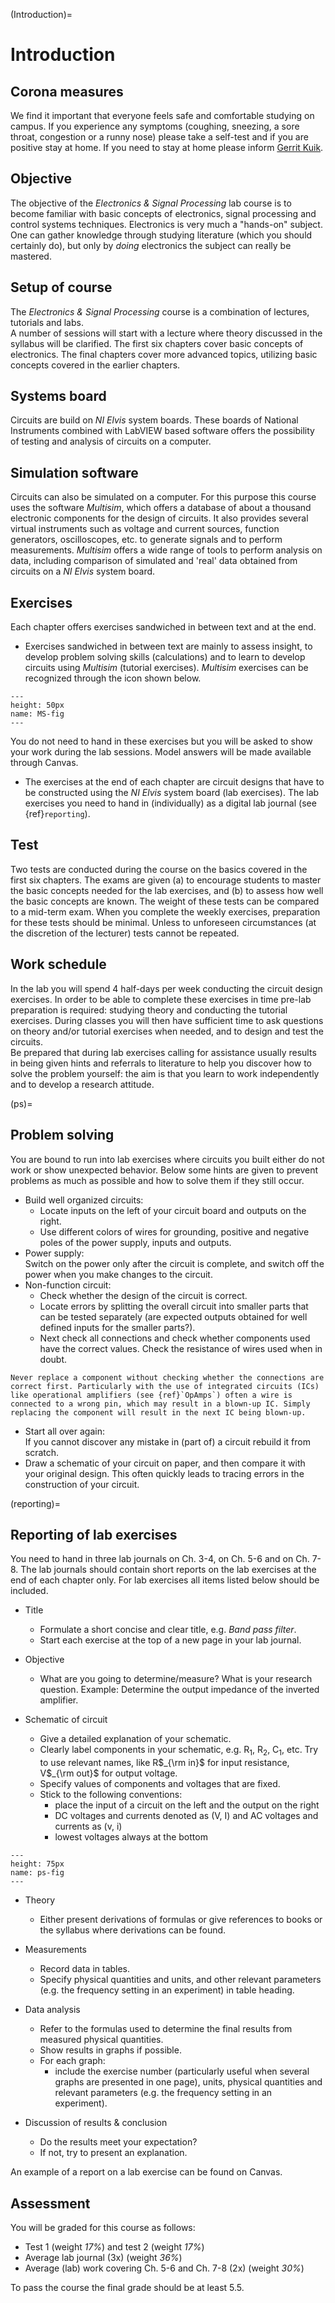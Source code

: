 (Introduction)=
# Introduction

## Corona measures
We find it important that everyone feels safe and comfortable studying on campus. If you experience any symptoms (coughing, sneezing, a sore throat, congestion or a runny nose) please take a self-test and if you are positive stay at home. If you need to stay at home please inform [Gerrit Kuik](mailto:g.j.kuik@vu.nl). 

## Objective
The objective of the *Electronics \& Signal Processing* lab course is to become familiar with basic concepts of electronics, signal processing and control systems techniques. Electronics is very much a "hands-on" subject. One can gather knowledge through studying literature (which you should certainly do), but only by *doing* electronics the subject can really be mastered.

## Setup of course

The *Electronics \& Signal Processing* course is a combination of lectures, tutorials and labs.  
A number of sessions will start with a lecture where theory discussed in the syllabus will be clarified.
The first six chapters cover basic concepts of electronics. The final chapters cover more advanced topics, utilizing basic concepts covered in the earlier chapters.

## Systems board
Circuits are build on *NI Elvis* system boards. These boards of National Instruments combined with LabVIEW based software offers the possibility of testing and analysis of circuits on a computer.

## Simulation software
Circuits can also be simulated on a computer. For this purpose this course uses the software *Multisim*, which offers a database of about a thousand electronic components for the design of circuits. It also provides several virtual instruments such as voltage and current sources, function generators, oscilloscopes, etc. to generate signals and to perform measurements. *Multisim* offers a wide range of tools to perform analysis on data, including comparison of simulated and 'real' data obtained from circuits on a *NI Elvis* system board.

## Exercises
Each chapter offers exercises sandwiched in between text and at the end.
- Exercises sandwiched in between text are mainly to assess insight, to develop problem solving skills (calculations) and to learn to develop circuits using *Multisim* (tutorial exercises). *Multisim* exercises can be recognized through the icon shown below.

```{figure} /Fig-ch1/multisim.png
---
height: 50px
name: MS-fig
---

```

You do not need to hand in these exercises but you will be asked to show your work during the lab sessions. Model answers will be made available through Canvas. 
- The exercises at the end of each chapter are circuit designs that have to be constructed using the *NI Elvis* system board (lab exercises). The lab exercises you need to hand in (individually) as a digital lab journal (see {ref}`reporting`).

## Test
Two tests are conducted during the course on the basics covered in the first six chapters. The exams are given (a) to encourage students to master the basic concepts needed for the lab exercises, and (b) to assess how well the basic concepts are known. 
The weight of these tests can be compared to a mid-term exam. When you complete the weekly exercises, preparation for these tests should be minimal. 
Unless to unforeseen circumstances (at the discretion of the lecturer) tests cannot be repeated.

## Work schedule
In the lab you will spend 4 half-days per week conducting the circuit design exercises. In order to be able to complete these exercises in time pre-lab preparation is required: studying theory and conducting the tutorial exercises. During classes you will then have sufficient time to ask questions on theory and/or tutorial exercises when needed, and to design and test the circuits. \
Be prepared that during lab exercises calling for assistance usually results in being given hints and referrals to literature to help you discover how to solve the problem yourself: the aim is that you learn to work independently and to develop a research attitude.

(ps)=
## Problem solving

You are bound to run into lab exercises where circuits you built  either do not work or show unexpected behavior. Below some hints are given to prevent problems as much as possible and how to solve them if they still occur.
* Build well organized circuits:
    - Locate inputs on the left of your circuit board and outputs on the right.
    - Use different colors of wires for grounding, positive and negative poles of the power supply, inputs and outputs.
* Power supply: \
Switch on the power only after the circuit is complete, and switch off the power when you make changes to the circuit.
* Non-function circuit: 
    - Check whether the design of the circuit is correct.
    - Locate errors by splitting the overall circuit into smaller parts that can be tested separately (are expected outputs obtained for well defined inputs for the smaller parts?).
    - Next check all connections and check whether components used have the correct values. Check the resistance of wires used when in doubt. 

````{warning} 
Never replace a component without checking whether the connections are correct first. Particularly with the use of integrated circuits (ICs) like operational amplifiers (see {ref}`OpAmps`) often a wire is connected to a wrong pin, which may result in a blown-up IC. Simply replacing the component will result in the next IC being blown-up.
````

* Start all over again: \
If you cannot discover any mistake in (part of) a circuit rebuild it from scratch.
* Draw a schematic of your circuit on paper, and then compare it with your original design. This often quickly leads to tracing errors in the construction of your circuit. 

(reporting)=
## Reporting of lab exercises

You need to hand in three lab journals on Ch. 3-4, on Ch. 5-6 and on Ch. 7-8. The lab journals should contain short reports on the lab exercises at the end of each chapter only. For lab exercises all items listed below should be included. 

* Title
    - Formulate a short concise and clear title, e.g. *Band pass filter*.
    - Start each exercise at the top of a new page in your lab journal.
    
* Objective
    - What are you going to determine/measure? What is your research question. Example: Determine the output impedance of the inverted amplifier.

* Schematic of circuit
    - Give a detailed explanation of your schematic.
    - Clearly label components in your schematic, e.g. R$_1$, R$_2$, C$_1$, etc. Try to use relevant names, like R$_{\rm in}$ for input resistance, V$_{\rm out}$ for output voltage.
    - Specify values of components and voltages that are fixed.
    - Stick to the following conventions:
        - place the input of a circuit on the left and the output on the right
        - DC voltages and currents denoted as (V, I) and AC voltages and currents as (v, i)
        - lowest voltages always at the bottom 

```{figure} /Fig-ch1/ps.png
---
height: 75px
name: ps-fig
---

```

* Theory
    - Either present derivations of formulas or give references to books or the syllabus where derivations can be found.

* Measurements
    - Record data in tables.
    - Specify physical quantities and units, and other relevant parameters (e.g. the frequency setting in an experiment) in table heading.

* Data analysis
    - Refer to the formulas used to determine the final results from measured physical quantities.
    - Show results in graphs if possible.
    - For each graph:
        - include the exercise number (particularly useful when several graphs are presented in one page), units, physical quantities and relevant parameters (e.g. the frequency setting in an experiment).
* Discussion of results \& conclusion
    - Do the results meet your expectation?
    - If not, try to present an explanation.

An example of a report on a lab exercise can be found on Canvas.

## Assessment
You will be graded for this course as follows:
- Test 1 (weight *17\%*) and test 2 (weight *17\%*)
- Average lab journal (3x) (weight *36\%*)
- Average (lab) work covering Ch. 5-6 and Ch. 7-8 (2x) (weight *30\%*)

To pass the course the final grade should be at least 5.5.
